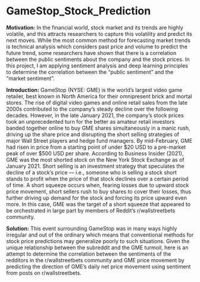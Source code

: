 # GameStop_Stock_Prediction

**Motivation:**
In the financial world, stock market and its trends are highly volatile, and this attracts researchers to capture this volatility and predict its next moves. While the most common method for forecasting market trends is technical analysis which considers past price and volume to predict the future trend, some researchers have shown that there is a correlation between the public sentiments about the company and the stock prices. In this project, I am applying sentiment analysis and deep learning principles to determine the correlation between the “public sentiment” and the “market sentiment”.

**Introduction:**
GameStop (NYSE: GME) is the world’s largest video game retailer, best known in North America for their omnipresent brick and mortal stores. The rise of digital video games and online retail sales from the late 2000s contributed to the company’s steady decline over the following decades.
However, in the late January 2021, the company’s stock prices took an unprecedented turn for the better as amateur retail investors banded together online to buy GME shares simultaneously in a manic rush, driving up the share price and disrupting the short selling strategies of major Wall Street players and hedge fund managers. By mid-February, GME had risen in price from a starting point of under $20 USD to a pre-market peak of over $500 USD per share.
According to Business Insider (2021), GME was the most shorted stock on the New York Stock Exchange as of January 2021. Short selling is an investment strategy that speculates the decline of a stock’s price — i.e., someone who is selling a stock short stands to profit when the price of that stock declines over a certain period of time. A short squeeze occurs when, fearing losses due to upward stock price movement, short sellers rush to buy shares to cover their losses, thus further driving up demand for the stock and forcing its price upward even more. In this case, GME was the target of a short squeeze that appeared to be orchestrated in large part by members of Reddit’s r/wallstreetbets community.

**Solution:**
This event surrounding GameStop was in many ways highly irregular and out of the ordinary which means that conventional methods for stock price predictions may generalize poorly to such situations. Given the unique relationship between the subreddit and the GME turmoil, here is an attempt to determine the correlation between the sentiments of the redditors in the r/wallstreetbets community and GME price movement by predicting the direction of GME’s daily net price movement using sentiment from posts on r/wallstreetbets.
